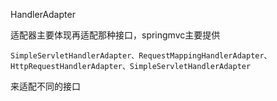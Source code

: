
HandlerAdapter

适配器主要体现再适配那种接口，springmvc主要提供

```
SimpleServletHandlerAdapter、RequestMappingHandlerAdapter、HttpRequestHandlerAdapter、SimpleServletHandlerAdapter
```

来适配不同的接口